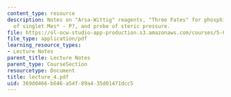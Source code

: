 ```yaml
---
content_type: resource
description: Notes on "Arsa-Wittig" reagents, "Three Fates" for phosphinidenes, structure
  of singlet Mes* - P?, and probe of steric pressure.
file: https://ol-ocw-studio-app-production.s3.amazonaws.com/courses/5-05-principles-of-inorganic-chemistry-iii-spring-2005/369d0466b646a54f89a435d01471dcc5_lecture_4.pdf
file_type: application/pdf
learning_resource_types:
- Lecture Notes
parent_title: Lecture Notes
parent_type: CourseSection
resourcetype: Document
title: lecture_4.pdf
uid: 369d0466-b646-a54f-89a4-35d01471dcc5
---
```

